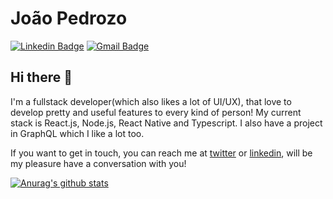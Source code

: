 # João Pedrozo

[![Linkedin Badge](https://img.shields.io/badge/-João%20Pedrozo-de493e?style=flat-square&logo=Linkedin&logoColor=white&link=https://www.linkedin.com/in/joão-pedrozo/)](https://www.linkedin.com/in/joão-pedrozo/)  [![Gmail Badge](https://img.shields.io/badge/-jp.professional@outlook.com-de493e?style=flat-square&logo=Gmail&logoColor=white&link=mailto:jp.professional@outlook.com)](mailto:jp.professional@outlook.com)

## Hi there 👋

I'm a fullstack developer(which also likes a lot of UI/UX), that love to develop pretty and useful features to every kind of person! My current stack is React.js, Node.js, React Native and Typescript. I also have a project in GraphQL which I like a lot too.

If you want to get in touch, you can reach me at [twitter](twitter.com/jpedrozodev_) or [linkedin](linkedin.com/in/joão-pedrozo), will be my pleasure have a conversation with you!

[![Anurag's github stats](https://github-readme-stats.vercel.app/api?username=joao-pedrozo&count_private=true&show_icons=true&theme=dracula&include_all_commits=true)](https://github.com/anuraghazra/github-readme-stats)

